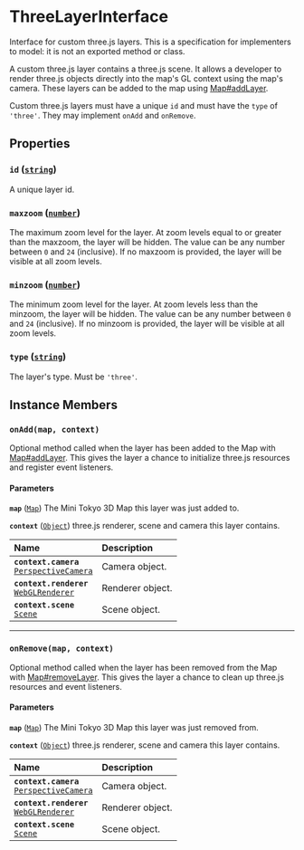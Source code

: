 # ThreeLayerInterface

Interface for custom three.js layers. This is a specification for implementers to model: it is not an exported method or class.

A custom three.js layer contains a three.js scene. It allows a developer to render three.js objects directly into the map's GL context using the map's camera. These layers can be added to the map using [Map#addLayer](./map.md#addlayer-layer).

Custom three.js layers must have a unique `id` and must have the `type` of `'three'`. They may implement `onAdd` and `onRemove`.

## Properties

### **`id`** ([`string`](https://developer.mozilla.org/docs/Web/JavaScript/Reference/Global_Objects/String))

A unique layer id.

### **`maxzoom`** ([`number`](https://developer.mozilla.org/docs/Web/JavaScript/Reference/Global_Objects/Number))

The maximum zoom level for the layer. At zoom levels equal to or greater than the maxzoom, the layer will be hidden. The value can be any number between `0` and `24` (inclusive). If no maxzoom is provided, the layer will be visible at all zoom levels.

### **`minzoom`** ([`number`](https://developer.mozilla.org/docs/Web/JavaScript/Reference/Global_Objects/Number))

The minimum zoom level for the layer. At zoom levels less than the minzoom, the layer will be hidden. The value can be any number between `0` and `24` (inclusive). If no minzoom is provided, the layer will be visible at all zoom levels.

### **`type`** ([`string`](https://developer.mozilla.org/docs/Web/JavaScript/Reference/Global_Objects/String))

The layer's type. Must be `'three'`.

## Instance Members

### **`onAdd(map, context)`**

Optional method called when the layer has been added to the Map with [Map#addLayer](./map.md#addlayer-layer). This gives the layer a chance to initialize three.js resources and register event listeners.

#### Parameters

**`map`** ([`Map`](./map.md)) The Mini Tokyo 3D Map this layer was just added to.

**`context`** ([`Object`](https://developer.mozilla.org/docs/Web/JavaScript/Reference/Global_Objects/Object)) three.js renderer, scene and camera this layer contains.

Name | Description
:-- | :--
**`context.camera`**<br>[`PerspectiveCamera`](https://threejs.org/docs/#api/en/cameras/PerspectiveCamera) | Camera object.
**`context.renderer`**<br>[`WebGLRenderer`](https://threejs.org/docs/#api/en/renderers/WebGLRenderer) | Renderer object.
**`context.scene`**<br>[`Scene`](https://threejs.org/docs/#api/en/scenes/Scene) | Scene object.

---

### **`onRemove(map, context)`**

Optional method called when the layer has been removed from the Map with [Map#removeLayer](./map.md#removelayer-id). This gives the layer a chance to clean up three.js resources and event listeners.

#### Parameters

**`map`** ([`Map`](./map.md)) The Mini Tokyo 3D Map this layer was just removed from.

**`context`** ([`Object`](https://developer.mozilla.org/docs/Web/JavaScript/Reference/Global_Objects/Object)) three.js renderer, scene and camera this layer contains.

Name | Description
:-- | :--
**`context.camera`**<br>[`PerspectiveCamera`](https://threejs.org/docs/#api/en/cameras/PerspectiveCamera) | Camera object.
**`context.renderer`**<br>[`WebGLRenderer`](https://threejs.org/docs/#api/en/renderers/WebGLRenderer) | Renderer object.
**`context.scene`**<br>[`Scene`](https://threejs.org/docs/#api/en/scenes/Scene) | Scene object.
